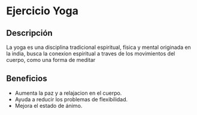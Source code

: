 # Ejercicio Yoga
## Descripción
La yoga  es una disciplina tradicional espiritual, física y mental originada en la india, busca la conexion espiritual a traves de los movimientos del cuerpo, como una forma de meditar
## Beneficios
- Aumenta la paz y a relajacion en el cuerpo.
- Ayuda a reducir los problemas de flexibilidad.
- Mejora el estado de ánimo.